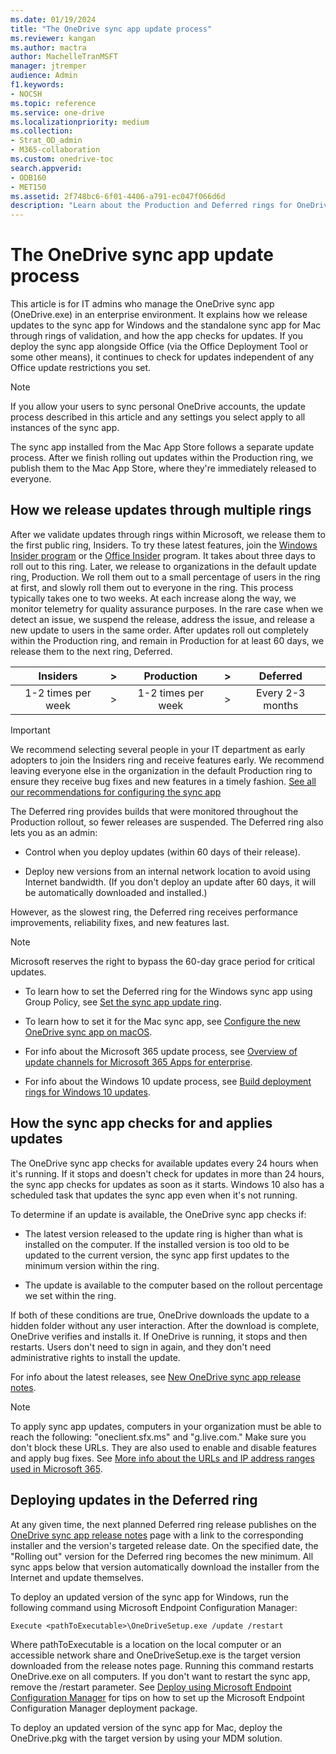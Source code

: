 ```yaml
---
ms.date: 01/19/2024
title: "The OneDrive sync app update process"
ms.reviewer: kangan
ms.author: mactra
author: MachelleTranMSFT
manager: jtremper
audience: Admin
f1.keywords:
- NOCSH
ms.topic: reference
ms.service: one-drive
ms.localizationpriority: medium
ms.collection: 
- Strat_OD_admin
- M365-collaboration
ms.custom: onedrive-toc
search.appverid:
- ODB160
- MET150
ms.assetid: 2f748bc6-6f01-4406-a791-ec047f066d6d
description: "Learn about the Production and Deferred rings for OneDrive sync app updates"
---
```


# The OneDrive sync app update process

This article is for IT admins who manage the OneDrive sync app (OneDrive.exe) in an enterprise environment. It explains how we release updates to the sync app for Windows and the standalone sync app for Mac through rings of validation, and how the app checks for updates. If you deploy the sync app alongside Office (via the Office Deployment Tool or some other means), it continues to check for updates independent of any Office update restrictions you set.
  
> [!NOTE]
> If you allow your users to sync personal OneDrive accounts, the update process described in this article and any settings you select apply to all instances of the sync app.
>
> The sync app installed from the Mac App Store follows a separate update process. After we finish rolling out updates within the Production ring, we publish them to the Mac App Store, where they're immediately released to everyone.
  
## How we release updates through multiple rings

After we validate updates through rings within Microsoft, we release them to the first public ring, Insiders. To try these latest features, join the [Windows Insider program](https://insider.windows.com/) or the [Office Insider](https://products.office.com/office-insider) program. It takes about three days to roll out to this ring. Later, we release to organizations in the default update ring, Production. We roll them out to a small percentage of users in the ring at first, and slowly roll them out to everyone in the ring. This process typically takes one to two weeks. At each increase along the way, we monitor telemetry for quality assurance purposes. In the rare case when we detect an issue, we suspend the release, address the issue, and release a new update to users in the same order. After updates roll out completely within the Production ring,  and remain in Production for at least 60 days, we release them to the next ring, Deferred.

|Insiders|>|Production|>|Deferred|
|:------:|:--:|:--------:|:---|:---:|
|1-2 times per week|>|1-2 times per week|>|Every 2-3 months|

> [!IMPORTANT]
> We recommend selecting several people in your IT department as early adopters to join the Insiders ring and receive features early. We recommend leaving everyone else in the organization in the default Production ring to ensure they receive bug fixes and new features in a timely fashion. [See all our recommendations for configuring the sync app](ideal-state-configuration.md)
  
The Deferred ring provides builds that were monitored throughout the Production rollout, so fewer releases are suspended. The Deferred ring also lets you as an admin:
  
- Control when you deploy updates (within 60 days of their release).

- Deploy new versions from an internal network location to avoid using Internet bandwidth. (If you don't deploy an update after 60 days, it will be automatically downloaded and installed.)

However, as the slowest ring, the Deferred ring receives performance improvements, reliability fixes, and new features last.
  
> [!NOTE]
> Microsoft reserves the right to bypass the 60-day grace period for critical updates.
  
- To learn how to set the Deferred ring for the Windows sync app using Group Policy, see [Set the sync app update ring](use-group-policy.md#set-the-sync-app-update-ring).

- To learn how to set it for the Mac sync app, see [Configure the new OneDrive sync app on macOS](deploy-and-configure-on-macos.md).

- For info about the Microsoft 365 update process, see [Overview of update channels for Microsoft 365 Apps for enterprise](/DeployOffice/overview-of-update-channels-for-office-365-proplus).

- For info about the Windows 10 update process, see [Build deployment rings for Windows 10 updates](/windows/deployment/update/waas-deployment-rings-windows-10-updates).
  
## How the sync app checks for and applies updates

The OneDrive sync app checks for available updates every 24 hours when it's running. If it stops and doesn't check for updates in more than 24 hours, the sync app checks for updates as soon as it starts. Windows 10 also has a scheduled task that updates the sync app even when it's not running.
  
To determine if an update is available, the OneDrive sync app checks if:
  
- The latest version released to the update ring is higher than what is installed on the computer. If the installed version is too old to be updated to the current version, the sync app first updates to the minimum version within the ring.

- The update is available to the computer based on the rollout percentage we set within the ring.

If both of these conditions are true, OneDrive downloads the update to a hidden folder without any user interaction. After the download is complete, OneDrive verifies and installs it. If OneDrive is running, it stops and then restarts. Users don't need to sign in again, and they don't need administrative rights to install the update.
  
For info about the latest releases, see [New OneDrive sync app release notes](https://support.office.com/article/845dcf18-f921-435e-bf28-4e24b95e5fc0).

> [!NOTE]
> To apply sync app updates, computers in your organization must be able to reach the following: "oneclient.sfx.ms" and "g.live.com." Make sure you don't block these URLs. They are also used to enable and disable features and apply bug fixes. See [More info about the URLs and IP address ranges used in Microsoft 365](/office365/enterprise/urls-and-ip-address-ranges).
  
## Deploying updates in the Deferred ring

At any given time, the next planned Deferred ring release publishes on the [OneDrive sync app release notes](https://support.office.com/article/845dcf18-f921-435e-bf28-4e24b95e5fc0) page with a link to the corresponding installer and the version's targeted release date. On the specified date, the "Rolling out" version for the Deferred ring becomes the new minimum. All sync apps below that version automatically download the installer from the Internet and update themselves.

To deploy an updated version of the sync app for Windows, run the following command using Microsoft Endpoint Configuration Manager:
  
```
Execute <pathToExecutable>\OneDriveSetup.exe /update /restart
```

Where pathToExecutable is a location on the local computer or an accessible network share and OneDriveSetup.exe is the target version downloaded from the release notes page. Running this command restarts OneDrive.exe on all computers. If you don't want to restart the sync app, remove the /restart parameter. See [Deploy using Microsoft Endpoint Configuration Manager](deploy-on-windows.md) for tips on how to set up the Microsoft Endpoint Configuration Manager deployment package.

To deploy an updated version of the sync app for Mac, deploy the OneDrive.pkg with the target version by using your MDM solution.
